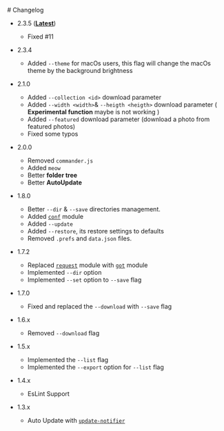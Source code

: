 # Changelog
- 2.3.5 ([**Latest**][latest])
	* Fixed #11 
	
- 2.3.4 
	* Added `--theme` for macOs users, this flag will change the macOs theme by the background brightness
	
- 2.1.0 
	* Added `--collection <id>` download parameter
	* Added `--width <width>`& `--heigth <heigth>` download parameter ( **Experimental function** maybe is not working )
	* Added `--featured` download parameter (download a photo from featured photos)
	* Fixed some typos

- 2.0.0
	* Removed `commander.js`
	* Added `meow`
	* Better **folder tree**
	* Better **AutoUpdate**

- 1.8.0
	* Better `--dir` & `--save` directories management.
	* Added [`conf`](https://github.com/sindresorhus/conf) module
	* Added `--update`
	* Added `--restore`, its restore settings to defaults
	* Removed `.prefs` and `data.json` files.

- 1.7.2
	* Replaced [`request`](https://github/request/request) module with [`got`](https://github.com/sindresorhus/got) module
	* Implemented `--dir` option
	* Implemented `--set` option to `--save` flag

- 1.7.0
	* Fixed and replaced the `--download` with `--save` flag

- 1.6.x
	* Removed `--download` flag

- 1.5.x
	* Implemented the `--list` flag
	* Implemented the `--export` option for `--list` flag

- 1.4.x
	* EsLint Support

- 1.3.x
	* Auto Update with [`update-notifier`](https://github,com/sindresorhus/updupdate-notifier)

[latest]: https://github.com/rawnly/splash-cli/releases/latest
